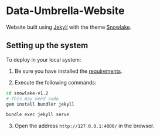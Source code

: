 # Data-Umbrella-Website

Website built using [Jekyll](https://jekyllrb.com/docs/) with the theme [Snowlake](https://jekyllthemes.io/theme/snowlake-website-jekyll-theme).
## Setting up the system

To deploy in your local system:

1. Be sure you have installed the [requirements](https://jekyllrb.com/docs/installation/#requirements). 

2. Execute the following commands:

```sh
cd snowlake-v1.2
# This may need sudo
gem install bundler jekyll

bundle exec jekyll serve
```
3. Open the address `http://127.0.0.1:4000/` in the browser.
